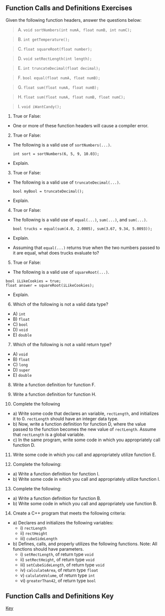 Function Calls and Definitions Exercises
-----------------------------------------
Given the following function headers, answer the questions below:

 >A. `void sortNumbers(int numA, float numB, int numC);`
  
 >B. `int getTemperature();`
  
 >C. `float squareRoot(float number);`
  
 >D. `void setRectLength(int length);`
  
 >E. `int truncateDecimal(float decimal);`
  
 >F. `bool equal(float numA, float numB);`
  
 >G. `float sum(float numA, float numB);`
  
 >H. `float sum(float numA, float numB, float numC);`
  
 >I. `void iWantCandy();`

1. True or False:
  - One or more of these function headers will cause a compiler error.

2. True or False: 
  - The following is a valid use of `sortNumbers(...)`.

    `int sort = sortNumbers(6, 5, 9, 10.03);`

  - Explain.

3. True or False:
  - The following is a valid use of `truncateDecimal(...)`.
	
    `bool myBool = truncateDecimal();`

  - Explain.

4. True or False:
  - The following is a valid use of `equal(...)`, `sum(...)`, and `sum(...)`.
	
    `bool trucks = equal(sum(4.0, 2.0005), sum(3.67, 9.34, 5.0093));`

  - Explain.

  - Assuming that `equal(...)` returns true when the two numbers passed to it are equal, what does trucks evaluate to?

5. True or False:
  - The following is a valid use of `squareRoot(...)`.
  ````
  bool iLikeCookies = true;
  float answer = squareRoot(iLikeCookies);
  ````
  - Explain.


6. Which of the following is not a valid data type?
  - A) `int`
  - B) `float`
  - C) `bool`
  - D) `void`
  - E) `double`

7. Which of the following is not a vaild return type?
  - A) `void` 
  - B) `float`
  - C) `long`
  - D) `super`
  - E) `double`

8. Write a function definition for function F.

9. Write a function definition for function H.

10. Complete the following
  - a) Write some code that declares an variable, `rectLength`, and initializes it to 0. `rectLength` should have an integer data type.
  - b) Now, write a function definition for function D, where the value passed to the function becomes the new value of `rectLength`. Assume that `rectLength` is a global variable.
  - c) In the same program, write some code in which you appropriately call function D.
 
11. Write some code in which you call and appropriately utilize function E.

12. Complete the following:
  - a) Write a function definition for function I.
  - b) Write some code in which you call and appropriately utilize function I.

13. Complete the following:
  - a) Write a function definition for function B.
  - b) Write some code in which you call and appropriately use function B.

14. Create a C++ program that meets the following criteria:
  - a) Declares and initializes the following variables:
    - i) `rectLength`
    - ii) `rectHeight`
    - iii) `cubeSideLength`
  - b) Defines, calls, and properly utilizes the following functions. Note: All functions should have parameters.
    - i) `setRectLength`, of return type `void`
    - ii) `setRectHeight`, of return type `void`
    - iii) `setCubeSideLength`, of return type `void`
    - iv) `calculateArea`, of return type `float`
    - v) `calulateVolume`, of return type `int`
    - vi) `greaterThan42`, of return type `bool`

Function Calls and Definitions Key
-----
[Key](https://github.com/CenterOfCreativeComputation/CSE1342/blob/master/Exercises/Functions/FunctionCalls_Key/FunctionCalls_Key.md)
